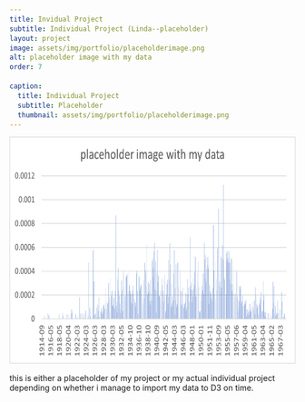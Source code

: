 ```yaml
---
title: Invidual Project
subtitle: Individual Project (Linda--placeholder)
layout: project
image: assets/img/portfolio/placeholderimage.png
alt: placeholder image with my data
order: 7

caption:
  title: Individual Project
  subtitle: Placeholder
  thumbnail: assets/img/portfolio/placeholderimage.png
---
```


<div style="text-align: center">
  <img alt="My Image" src="https://github.com/digbmc/coll-news-site/blob/main/assets/img/portfolio/placeholderimage.png?raw=true" width="700" height="400"/>
</div>

this is either a placeholder of my project or my actual individual project depending on whether i manage to import my data to D3 on time.
